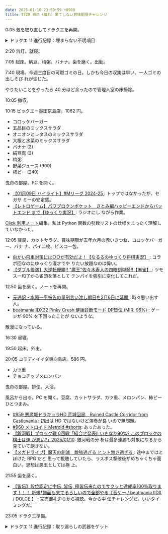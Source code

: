 ```yaml
---
date: 2025-01-10 23:59:59 +0900
title: 1720 日目（晴れ）果てしない賞味期限チャレンジ
---
```


0:05 気を取り直してドラクエを再開。

<details><summary>ドラクエ 11 進行記録：埋まらない不明項目</summary>
<p>賢者の試練ダンジョンのモンスター図鑑。夜に行くことでいくつか埋まるが、それでもまだ二枠埋まらない。</p>

<p>せっかく試練ダンジョンのゴール付近まで行ったので、そのままネルセンの戦闘試練まで進んでしまう。
ホメロスタイプのボスを選択して 48 手で撃破。幸せになりたいでカミュを選択してしまう。
するとイシの村のイベントが始めるのだった。村人の台詞がカミュ用に用意されている。
おそらくエンディングの一部も影響を受けるはずなので、ラスボス撃破も反復することになる。
これはえらいことになった。
カミュとの散歩イベントが想像以上に良い台本で安心する。正直、ウホッな展開になるのかと案じていた。</p>

<p>勇者の試練ダンジョンのモンスター図鑑埋め。夜に行ったのが効いたか穴が少し埋まる。
しかし、まだ四枠埋まらない。時間帯ではないのか。</p>
</details>

2:20 消灯。就寝。

7:05 起床。納豆、梅粥、バナナ。歯を磨く。出勤。

7:40 現場。今週三度目の可燃ゴミの日。しかも今日の収集は早い。一人ゴミの出しそび
れが生じた。

やりたいことをやったら 40 分ほど余ったので管理人室の床掃除。

10:05 撤収。

10:15 ビッグエー墨田京島店。1062 円。

* コロッケバーガー
* 五品目のミックスサラダ
* オニオンとレタスのミックスサラダ
* 大根と水菜のミックスサラダ
* バナナ (3)
* 絹豆腐 (3)
* 梅粥
* 野菜ジュース (900)
* 柿ピー (240)

曳舟の部屋。PC を開く。

* [【01月09日 ハイライト】#Mリーグ 2024-25
  ](https://www.youtube.com/watch?v=HZbdcMqlLmY): トップではなかったが、セガサ
  ミーの安定感。
* [【レトロゲーム】パワプロクンポケット　さとみ編ハッピーエンドからバットエンド
  まで【ゆっくり実況】](https://www.youtube.com/watch?v=6ERwIIYUdoM): ラジオにし
  ながら作業。

[Click 利用ノート][288]編集。私は Python 関数の引数リストの仕様をまったく理解し
ていなかった。

12:05 豆腐、カットサラダ、賞味期限が去年六月の赤いきつね、コロッケバーガー、バナ
ナ、パイ二枚、ビスコ一包。

* [向かい飛車対策には○○が有効だよ！【なるるのゆっくり将棋実況】
  ](https://www.youtube.com/watch?v=KAeUC7grGoM): コラボ回なのにゆっくり漫才でや
  りたい放題なのは偉い。
* [【ダブル役満】大逆転優勝!! "魔王"佐々木寿人の四暗刻単騎!!【麻雀】
  ](https://www.youtube.com/watch?v=8h_cog-RH8k): ツモスー和了から雀頭を落として
  テンパイを強引に変化してこれだ。

12:50 歯を磨く。ノートを再開。

* [元通訳・水原一平被告の量刑言い渡し期日を2月6日に延期
  ](https://www.youtube.com/watch?v=HQLR0Fq8Vaw): 時々思い出す人。
* [beatmaniaIIDX32 Pinky Crush 健康診断モード DP皆伝 (MIR, 96%)
  ](https://www.youtube.com/watch?v=_dKBsyfho2w): ゲージが 90% を下回ったことが
  ないような。

散漫になっている。

16:30 昼寝。

19:50 起床。外出。

20:05 コモディイイダ東向島店。586 円。

* カツ重
* チョコチップメロンパン

曳舟の部屋。排便。入浴。

風呂から出る。PC を開く。豆腐、カットサラダ、カツ重、メロンパン、柿ピーひとつまみ。

* [#959 悪魔城ドラキュラHD 荒城回廊　Ruined Castle Corridor from Castlevania
  ](https://www.youtube.com/watch?v=EW8-qa_OFuc): 初出は HD ではないけど演奏が良
  いので無問題。
* [#960 メトロイド Metroid #shorts](https://www.youtube.com/watch?v=bZaGF5WuuhM):
  あったあった。
* [【銀河戦】ブロック戦 0回戦「組合せ発表!! いきなり90%? このブロックの棋士は運
  が悪い?」2025/01/10](https://www.youtube.com/watch?v=EczwvOcFc_E): 銀河戦の分
  析は最多連勝も対象になるから見ていて飽きない。
* [【メガドライブ】魔天の創滅　敵強過ぎる ヒント無さ過ぎる
  ](https://www.youtube.com/watch?v=BqsiOjdYyaw): 途中まではとぼけた RPG だと
  思って視聴していたら、ラスボス撃破後がめちゃくちゃ面白い。思想は悪玉としては極
  上。

21:55 歯を磨く。

* [【皆伝】段位認定に中伝, 皆伝, 極皆伝来たのでサクッと達成率100％取ります！！！
  新規†譜面も来てるらしいので全部やる【音ゲー / beatmania IIDX / DOLCE.】
  ](https://www.youtube.com/watch?v=YCC7fWertng): 完売御礼辺りから視聴。今から中
  伝チャレンジだ。いいタイミングだ。

23:05 ドラクエ準備。

<details><summary>ドラクエ 11 進行記録：取り漏らしの武器をゲット</summary>
<p>今一度モンスターリストをチェック。ハッスルじじいから得られる武器が未入手品に対応しそうだ。
さっそくカンダタがいた島に出張。ハッスルじじいを乱獲する。いや、一発でライトニングタクトをゲット。
もう一丁欲しいが、引きが悪くて断念。</p>

<p>試練の里で鍛冶に勤しむ。打ちなおしの玉を得るのにショボい装具を素材から鍛造する。</p>

<p>ルーラで各地の店をもう一度点検する。服二点はさすがに漏れていてはおかしい。</p>
</details>

[288]: <https://github.com/showa-yojyo/notebook/issues/288>

